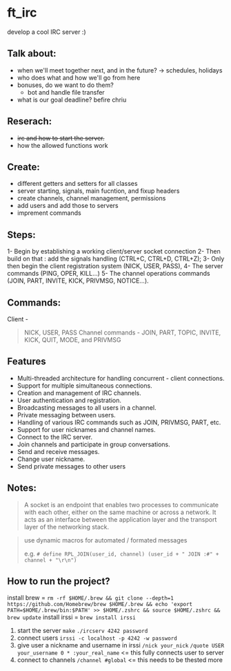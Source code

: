 # ft_irc
 develop a cool IRC server :)

## Talk about:
- when we'll meet together next, and in the future?
  -> schedules, holidays
- who does what and how we'll go from here
- bonuses, do we want to do them?
  - bot and handle file transfer
- what is our goal deadline? befire chriu

## Reserach:
 - ~~irc and how to start the server.~~
 - how the allowed functions work

## Create:
 - different getters and setters for all classes
 - server starting, signals, main fucntion, and fixup headers
 - create channels, channel management, permissions
 - add users and add those to servers
 - imprement commands

## Steps:
1- Begin by establishing a working client/server socket connection
2- Then build on that : add the signals handling (CTRL+C, CTRL+D, CTRL+Z);
3- Only then begin the client registration system (NICK, USER, PASS),
4- The server commands (PING, OPER, KILL...)
5- The channel operations commands (JOIN, PART, INVITE, KICK, PRIVMSG, NOTICE...).

## Commands:
Client - 
> NICK, USER, PASS
Channel commands - 
> JOIN, PART, TOPIC, INVITE, KICK, QUIT, MODE, and PRIVMSG


## Features
- Multi-threaded architecture for handling concurrent - client connections.
- Support for multiple simultaneous connections.
- Creation and management of IRC channels.
- User authentication and registration.
- Broadcasting messages to all users in a channel.
- Private messaging between users.
- Handling of various IRC commands such as JOIN, PRIVMSG, PART, etc.
- Support for user nicknames and channel names.
- Connect to the IRC server.
- Join channels and participate in group conversations.
- Send and receive messages.
- Change user nickname.
- Send private messages to other users

## Notes:
> A socket is an endpoint that enables two processes to communicate with each other, either on the same machine or across a network. It acts as an interface between the application layer and the transport layer of the networking stack.

> use dynamic macros for automated / formated messages
>
> e.g. `# define RPL_JOIN(user_id, channel) (user_id + " JOIN :#" +  channel + "\r\n")`


## How to run the project?

install brew = `rm -rf $HOME/.brew && git clone --depth=1 https://github.com/Homebrew/brew $HOME/.brew && echo 'export PATH=$HOME/.brew/bin:$PATH' >> $HOME/.zshrc && source $HOME/.zshrc && brew update`
install irssi = `brew install irssi`

1. start the server
  `make`
  `./ircserv 4242 password`
2. connect users
  `irssi -c localhost -p 4242 -w password`
3. give user a nickname and username in irssi
  `/nick your_nick`
  `/quote USER your_username 0 * :your_real_name` <= this fully connects user to server
4. connect to channels
  `/channel #global` <= this needs to be thested more

